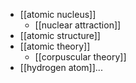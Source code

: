 - [[atomic nucleus]]
    - [[nuclear attraction]]
- [[atomic structure]]
- [[atomic theory]]
    - [[corpuscular theory]]
- [[hydrogen atom]]...
